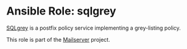 Ansible Role: sqlgrey
=====================

[SQLgrey](http://sqlgrey.sourceforge.net/) is a postfix policy service implementing a grey-listing policy.

This role is part of the [Mailserver](https://github.com/mailserver) project.
